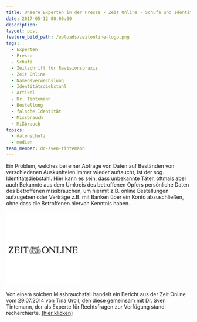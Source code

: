 ```yaml
---
title: Unsere Experten in der Presse - Zeit Online - Schufa und Identitätsdiebstahl
date: 2017-05-12 00:00:00
description:
layout: post
feature_bild_path: /uploads/zeitonline-logo.png
tags:
  - Experten
  - Presse
  - Schufa
  - Zeitschrift für Revisionspraxis
  - Zeit Online
  - Namensverwechslung
  - Identitätsdiebstahl
  - Artikel
  - Dr. Tintemann
  - Bestellung
  - falsche Identität
  - Missbrauch
  - Mißbrauch
topics:
  - datenschutz
  - medien
team_member: dr-sven-tintemann
---
```



Ein Problem, welches bei einer Abfrage von Daten auf Beständen von verschiedenen Auskunfteien immer wieder auftaucht, ist der sog. Identitätsdiebstahl. Hier kann es sein, dass unbekannte Täter, oftmals aber auch Bekannte aus dem Umkreis des betroffenen Opfers persönliche Daten des Betroffenen missbrauchen, um hiermit z.B. online Bestellungen aufzugeben oder Verträge z.B. mit Banken über ein Konto abzuschließen, ohne dass die Betroffenen hiervon Kenntnis haben.

[![Zeit Online Logo - Fremde Marke](/uploads/versions/zeitonline-logo---x----200-200x---.png)](http://www.zeit.de/digital/datenschutz/2014-07/identitaetsdiebstahl-falsche-schufa-daten)

Von einem solchen Missbrauchsfall handelt ein Bericht aus der Zeit Online vom 29.07.2014 von Tina Groll, den diese gemeinsam mit Dr. Sven Tintemann, der als Experte für Rechtsfragen zur Verfügung stand, recherchierte. [(hier klicken)](http://www.zeit.de/digital/datenschutz/2014-07/identitaetsdiebstahl-falsche-schufa-daten)